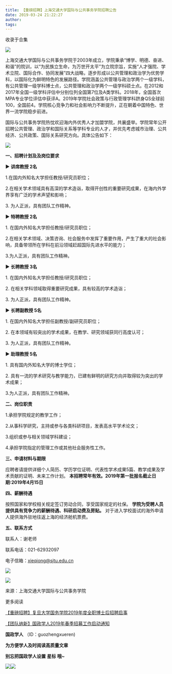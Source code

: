 ```yaml
---
title: 【重磅招聘】上海交通大学国际与公共事务学院招聘公告
date: 2019-03-24 21:22:27
author: 
tags: 
---
```



收录于合集

![](/images/3277/2.gif)

上海交通大学国际与公共事务学院于2003年成立，学院秉承“博学、明德、奋进、和谐”的院训，以“为民族立生命，为万世开太平”为立院宗旨，实施“人才强院、学术立院、国际合作、协同发展”四大战略，逐步形成以公共管理和政治学为优势学科，以国际化为鲜明特色的发展路径。学院涵盖公共管理与政治学两个一级学科，有公共管理一级学科博士点，公共管理和政治学两个一级学科硕士点。在2012和2017年全国一级学科评估中分别位列全国第7位及A类学科。2018年，全国首次MPA专业学位评估中获评A。2019年学院社会政策与行政管理学科跻身QS全球前100，全国前4。学院核心竞争力和社会影响力不断提升，正在朝着中国特色、世界一流学院稳步前进。

国际与公共事务学院热忱欢迎海内外优秀人才加盟学院，共襄盛举。学院常年公开招聘公共管理、政治学和国际关系等学科专业的人才，并优先考虑城市治理、公共经济、公共政策、国际关系研究方向。具体公告如下：

![](/images/3277/3.jpeg)

 **一、招聘计划及及岗位要求**

 **▶ 讲席教授 2名**

1.在国内外知名大学担任教授/研究员职位；

2.在相关学术领域具有高深的学术造诣，取得开创性的重要研究成果，在海内外学界享有广泛的学术声望和影响；

3\. 为人正派，具有团队工作精神。

**▶ 特聘教授 2名**

1\. 在国内外知名大学担任教授/研究员职位；

2.在相关学术领域、决策咨询、社会服务中发挥了重要作用，产生了重大的社会影响，具备带领所在学科在前沿领域赶超国际先进水平的能力；

3.为人正派，具有团队工作精神。

**▶ 长聘教授 3名**

1\. 在国内外知名大学担任教授/研究员职位；

2\. 在相关学科领域取得重要研究成果，具有较高的学术造诣；

3\. 为人正派，具有团队工作精神。

**▶ 长聘副教授 5名**

1\. 在国内外知名大学担任副教授/副研究员职位；

2\. 在本领域有较突出的学术成果，在教学、研究领域获同行高度认可；

3\. 为人正派，具有团队工作精神。

**▶ 助理教授 5名**

1\. 具有国内外知名大学的博士学位；

2\. 具有一流的学术研究与教学能力，已建有鲜明的研究方向并取得较为突出的学术成果；

3.为人正派，具有团队工作精神。

**二、岗位职责**

1.承担学院规定的教学工作；

2.从事科学研究，主持或参与各类科研项目，发表高水平学术论文；

3.组织或参与相关领域学科建设；

4.承担学院指定的管理工作或其他社会服务性工作。

 **三、申请材料与期限**

应聘者请提供详细个人简历、学历学位证明、代表性学术成果5篇、教学成果及学术贡献的证明、未来工作计划。
**本招聘常年有效。2019年第一批报名截止日期:2019年4月15日**

 **四、薪酬待遇**

按照国家和学校相关规定签订劳动合同，享受国家规定的社保。 **学院为受聘人员提供具有竞争力的薪酬待遇、科研启动费及房贴。**
对于进入学校面试的海外申请人提供海外驻地往返上海的经济舱机票费。

 **五、联系方式**

联系人：谢老师

联系电话：021-62932097

电子信箱：xieqiong@sjtu.edu.cn

  

![](/images/3277/4.jpeg)

![](/images/3277/5.png)

来源：上海交通大学国际与公共事务学院

  

  

更多阅读

[【重磅招聘】复旦大学国务学院2019年度全职博士后招聘启事](http://mp.weixin.qq.com/s?__biz=MzI3MTYzMzE5Mw==&mid=2247488824&idx=8&sn=74d1efe31505f72cbce6adab54dd5c77&chksm=eb3f8b7edc480268dd09eef2e350090d979634c1a1a4f025c86372ac13797eb2f77eae0d2d5a&scene=21#wechat_redirect)  

[【团队纳新】国政学人2019年春季招募工作启动通知](http://mp.weixin.qq.com/s?__biz=MzI3MTYzMzE5Mw==&mid=2247488529&idx=1&sn=4d7a223b6bbfccdb000d0846d8be30e8&chksm=eb3f8a57dc480341c8a6ed4339b6d215c73b98cacfdba087fa5b5eddc1b2337dfd0549522576&scene=21#wechat_redirect)  

  

 **国政学人** （ID：guozhengxueren)

  

 **为方便学人及时阅读高质量文章**

 **别忘把国政学人设置** **星标** **哦~**

![](/images/3277/6.gif)![](/images/3277/7.gif)

